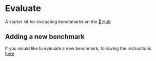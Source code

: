 # Evaluate
A starter kit for evaluating benchmarks on the [🤗 Hub](https://huggingface.co)

## Adding a new benchmark

If you would like to evaluate a new benchmark, following the instructions [here](benchmarks/README.md).

